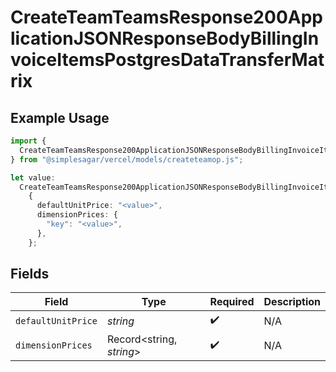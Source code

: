 # CreateTeamTeamsResponse200ApplicationJSONResponseBodyBillingInvoiceItemsPostgresDataTransferMatrix

## Example Usage

```typescript
import {
  CreateTeamTeamsResponse200ApplicationJSONResponseBodyBillingInvoiceItemsPostgresDataTransferMatrix,
} from "@simplesagar/vercel/models/createteamop.js";

let value:
  CreateTeamTeamsResponse200ApplicationJSONResponseBodyBillingInvoiceItemsPostgresDataTransferMatrix =
    {
      defaultUnitPrice: "<value>",
      dimensionPrices: {
        "key": "<value>",
      },
    };
```

## Fields

| Field                    | Type                     | Required                 | Description              |
| ------------------------ | ------------------------ | ------------------------ | ------------------------ |
| `defaultUnitPrice`       | *string*                 | :heavy_check_mark:       | N/A                      |
| `dimensionPrices`        | Record<string, *string*> | :heavy_check_mark:       | N/A                      |